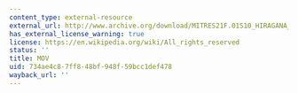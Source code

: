 ```yaml
---
content_type: external-resource
external_url: http://www.archive.org/download/MITRES21F.01S10_HIRAGANA_CHARACTERS/0473.mov
has_external_license_warning: true
license: https://en.wikipedia.org/wiki/All_rights_reserved
status: ''
title: MOV
uid: 734ae4c8-7ff8-48bf-948f-59bcc1def478
wayback_url: ''
---
```

